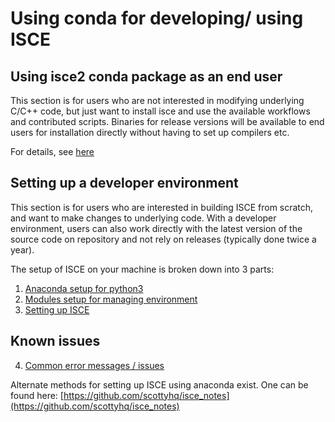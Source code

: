 # Using conda for developing/ using ISCE


## Using isce2 conda package as an end user

This section is for users who are not interested in modifying underlying C/C++ code, but just want to install isce and use the available workflows and contributed scripts. Binaries for release versions will be available to end users for installation directly without having to set up compilers etc. 

For details, see [here](./user/condauser.md)

## Setting up a developer environment 

This section is for users who are interested in building ISCE from scratch, and want to make changes to underlying code. With a developer environment, users can also work directly with the latest version of the source code on repository and not rely on releases (typically done twice a year).

The setup of ISCE on your machine is broken down into 3 parts:

1. [Anaconda setup for python3](./dev/anaconda.md)
2. [Modules setup for managing environment](./dev/modules.md)
3. [Setting up ISCE](./dev/isceSetup.md)

## Known issues
4. [Common error messages / issues](./issues.md)

Alternate methods for setting up ISCE using anaconda exist. One can be found here: [https://github.com/scottyhq/isce_notes](https://github.com/scottyhq/isce_notes)
